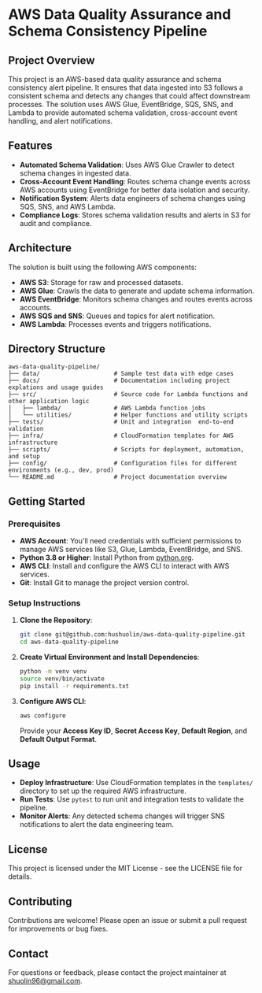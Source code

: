 # AWS Data Quality Assurance and Schema Consistency Pipeline

## Project Overview
This project is an AWS-based data quality assurance and schema consistency alert pipeline. It ensures that data ingested into S3 follows a consistent schema and detects any changes that could affect downstream processes. The solution uses AWS Glue, EventBridge, SQS, SNS, and Lambda to provide automated schema validation, cross-account event handling, and alert notifications.

## Features
- **Automated Schema Validation**: Uses AWS Glue Crawler to detect schema changes in ingested data.
- **Cross-Account Event Handling**: Routes schema change events across AWS accounts using EventBridge for better data isolation and security.
- **Notification System**: Alerts data engineers of schema changes using SQS, SNS, and AWS Lambda.
- **Compliance Logs**: Stores schema validation results and alerts in S3 for audit and compliance.

## Architecture
The solution is built using the following AWS components:
- **AWS S3**: Storage for raw and processed datasets.
- **AWS Glue**: Crawls the data to generate and update schema information.
- **AWS EventBridge**: Monitors schema changes and routes events across accounts.
- **AWS SQS and SNS**: Queues and topics for alert notification.
- **AWS Lambda**: Processes events and triggers notifications.

## Directory Structure
```
aws-data-quality-pipeline/
├── data/                     # Sample test data with edge cases
├── docs/                     # Documentation including project explations and usage guides
├── src/                      # Source code for Lambda functions and other application logic
│   ├── lambda/               # AWS Lambda function jobs
│   └── utilities/            # Helper functions and utility scripts
├── tests/                    # Unit and integration  end-to-end validation
├── infra/                    # CloudFormation templates for AWS infrastructure
├── scripts/                  # Scripts for deployment, automation, and setup
├── config/                   # Configuration files for different environments (e.g., dev, prod)
└── README.md                 # Project documentation overview
```

## Getting Started
### Prerequisites
- **AWS Account**: You'll need credentials with sufficient permissions to manage AWS services like S3, Glue, Lambda, EventBridge, and SNS.
- **Python 3.8 or Higher**: Install Python from [python.org](https://www.python.org/downloads/).
- **AWS CLI**: Install and configure the AWS CLI to interact with AWS services.
- **Git**: Install Git to manage the project version control.

### Setup Instructions
1. **Clone the Repository**:
   ```bash
   git clone git@github.com:hushuolin/aws-data-quality-pipeline.git
   cd aws-data-quality-pipeline
   ```
2. **Create Virtual Environment and Install Dependencies**:
   ```bash
   python -m venv venv
   source venv/bin/activate  
   pip install -r requirements.txt
   ```
3. **Configure AWS CLI**:
   ```bash
   aws configure
   ```
   Provide your **Access Key ID**, **Secret Access Key**, **Default Region**, and **Default Output Format**.

## Usage
- **Deploy Infrastructure**: Use CloudFormation templates in the `templates/` directory to set up the required AWS infrastructure.
- **Run Tests**: Use `pytest` to run unit and integration tests to validate the pipeline.
- **Monitor Alerts**: Any detected schema changes will trigger SNS notifications to alert the data engineering team.

## License
This project is licensed under the MIT License - see the LICENSE file for details.

## Contributing
Contributions are welcome! Please open an issue or submit a pull request for improvements or bug fixes.

## Contact
For questions or feedback, please contact the project maintainer at shuolin96@gmail.com.
